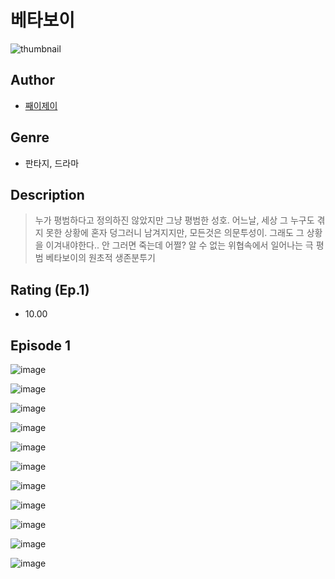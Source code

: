 # 베타보이
![thumbnail](https://image-comic.pstatic.net/user_contents_data/challenge_comic/2023/05/25/367147/upload_3833188235889357880_480x623.jpeg)

## Author
- [째이제이](https://comic.naver.com/artistTitle?id=367147)

## Genre
- 판타지, 드라마

## Description
> 누가 평범하다고 정의하진 않았지만 그냥 평범한 성호. 어느날, 세상 그 누구도 겪지 못한 상황에 혼자 덩그러니 남겨지지만, 모든것은 의문투성이. 그래도 그 상황을 이겨내야한다.. 안 그러면 죽는데 어쩔? 알 수 없는 위협속에서 일어나는 극 평범 베타보이의 원초적 생존분투기


## Rating (Ep.1)
- 10.00

## Episode 1
![image](https://image-comic.pstatic.net/user_contents_data/challenge_comic/2023/05/25/367147/upload_7161960569396277553.jpeg)

![image](https://image-comic.pstatic.net/user_contents_data/challenge_comic/2023/05/25/367147/upload_3689121233853887589.jpeg)

![image](https://image-comic.pstatic.net/user_contents_data/challenge_comic/2023/05/25/367147/upload_4135209791421375845.jpeg)

![image](https://image-comic.pstatic.net/user_contents_data/challenge_comic/2023/05/25/367147/upload_3472614178696933431.jpeg)

![image](https://image-comic.pstatic.net/user_contents_data/challenge_comic/2023/05/25/367147/upload_7147272203022906209.jpeg)

![image](https://image-comic.pstatic.net/user_contents_data/challenge_comic/2023/05/25/367147/upload_3617062737037112933.jpeg)

![image](https://image-comic.pstatic.net/user_contents_data/challenge_comic/2023/05/25/367147/upload_3774972201215080501.jpeg)

![image](https://image-comic.pstatic.net/user_contents_data/challenge_comic/2023/05/25/367147/upload_3905292907030066481.jpeg)

![image](https://image-comic.pstatic.net/user_contents_data/challenge_comic/2023/05/25/367147/upload_3990577605311292213.jpeg)

![image](https://image-comic.pstatic.net/user_contents_data/challenge_comic/2023/05/25/367147/upload_7292793863186690866.jpeg)

![image](https://image-comic.pstatic.net/user_contents_data/challenge_comic/2023/05/25/367147/upload_7148681784751055667.jpeg)
